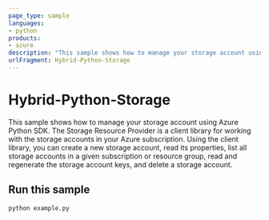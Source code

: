 ```yaml
---
page_type: sample
languages:
- python
products:
- azure
description: "This sample shows how to manage your storage account using the Azure Storage Management package for Python."
urlFragment: Hybrid-Python-Storage
---
```


# Hybrid-Python-Storage

This sample shows how to manage your storage account using Azure Python SDK. The Storage Resource Provider is a client library for working with the storage accounts in your Azure subscription. Using the client library, you can create a new storage account, read its properties, list all storage accounts in a given subscription or resource group, read and regenerate the storage account keys, and delete a storage account.  

## Run this sample
```
python example.py
```